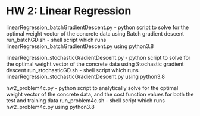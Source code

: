 # HW 2: Linear Regression

linearRegression_batchGradientDescent.py -  python script to solve for the optimal weight vector of the concrete data using Batch gradient descent
run_batchGD.sh - shell script which runs linearRegression_batchGradientDescent.py using python3.8

linearRegression_stochasticGradientDescent.py - python script to solve for the optimal weight vector of the concrete data using Stochastic gradient descent
run_stochasticGD.sh - shell script which runs linearRegression_stochasticGradientDescent.py using python3.8

hw2_problem4c.py - python script to analytically solve for the optimal weight vector of the concrete data, and the cost function values for both the test and training data
run_problem4c.sh - shell script which runs hw2_problem4c.py using python3.8
